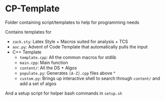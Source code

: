 # CP-Template
Folder containing script/templates to help for programming needs

Contains templates for
- `zack.sty`: Latex Style + Macros suited for analysis + TCS
- `aoc.py`: Advent of Code Template that automatically pulls the input
- C++ Template
    - `template.cpp`: All the common macros for stdlib
    - `main.cpp`: Main function
    - `content/`: All the DS + Algos
    - `populate.py`: Generates `[A-Z].cpp` files above ^
    - `custom.py`: Brings up interactive shell to search through `content/` and add a set of algos

And a setup script for helper bash commands in `setup.sh`



